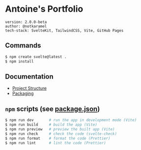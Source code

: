 # Antoine's Portfolio

    version: 2.0.0-beta
    author: @notkaramel
    tech-stack: SvelteKit, TailwindCSS, Vite, GitHub Pages

## Commands

```bash
$ npm create svelte@latest .
$ npm install
```

## Documentation
- [Project Structure](https://kit.svelte.dev/docs/project-structure)
- [Packaging](https://kit.svelte.dev/docs/packaging)

## `npm` scripts (see [package.json](package.json))

```bash
$ npm run dev       # run the app in development mode (Vite)
$ npm run build     # build the app (Vite)
$ npm run preview   # preview the built app (Vite)
$ npm run check     # check the code (svelte-check)
$ npm run format    # format the code (Prettier)
$ npm run lint      # lint the code (Prettier)
```
